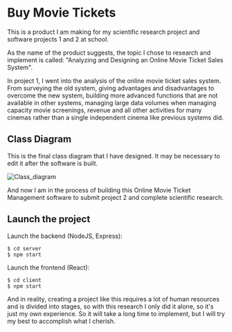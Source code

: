 # Buy Movie Tickets
This is a product I am making for my scientific research project and software projects 1 and 2 at school.

As the name of the product suggests, the topic I chose to research and implement is called: "Analyzing and Designing an Online Movie Ticket Sales System".

In project 1, I went into the analysis of the online movie ticket sales system. From surveying the old system, giving advantages and disadvantages to overcome the new system, building more advanced functions that are not available in other systems, managing large data volumes when managing capacity movie screenings, revenue and all other activities for many cinemas rather than a single independent cinema like previous systems did.

## Class Diagram
This is the final class diagram that I have designed. It may be necessary to edit it after the software is built.

![Class_diagram](https://github.com/VenusakaVXT/buy-movie-tickets/assets/125566811/01cdbb5e-cd9a-4df3-83b8-8d18761df749)

And now I am in the process of building this Online Movie Ticket Management software to submit project 2 and complete scientific research.

## Launch the project
Launch the backend (NodeJS, Express):
```
$ cd server
$ npm start
```

Launch the frontend (React):
```
$ cd client
$ npm start
```

And in reality, creating a project like this requires a lot of human resources and is divided into stages, so with this research I only did it alone, so it's just my own experience. So it will take a long time to implement, but I will try my best to accomplish what I cherish.
